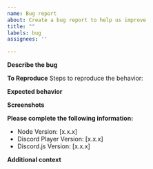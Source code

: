```yaml
---
name: Bug report
about: Create a bug report to help us improve
title: ""
labels: bug
assignees: ''

---
```


**Describe the bug**
<!-- A clear and concise description of what the bug is. -->

**To Reproduce**
Steps to reproduce the behavior:
<!-- 1. Go to '...'
1. Click on '....'
2. Scroll down to '....'
3. See error -->

**Expected behavior**
<!-- A clear and concise description of what you expected to happen. -->

**Screenshots**
<!-- If applicable, add screenshots to help explain your problem. -->

**Please complete the following information:**
 - Node Version: [x.x.x]
 - Discord Player Version: [x.x.x]
 - Discord.js Version: [x.x.x]

**Additional context**
<!-- Add any other context about the problem here. -->
